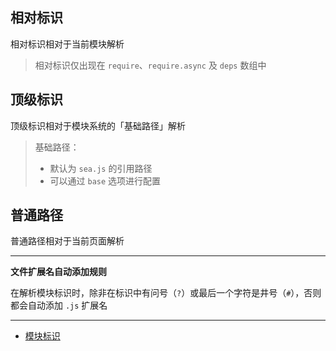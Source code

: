 ## 相对标识

相对标识相对于当前模块解析

> 相对标识仅出现在 `require`、`require.async` 及 `deps` 数组中

## 顶级标识

顶级标识相对于模块系统的「基础路径」解析

> 基础路径：
> - 默认为 `sea.js` 的引用路径
> - 可以通过 `base` 选项进行配置

## 普通路径

普通路径相对于当前页面解析

---

__文件扩展名自动添加规则__

在解析模块标识时，除非在标识中有问号（`?`）或最后一个字符是井号（`#`），否则都会自动添加 `.js` 扩展名

---

- [模块标识](https://github.com/seajs/seajs/issues/258)
